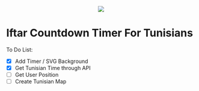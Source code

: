 
<p align="center">
  <img src="https://i.imgur.com/CEnvc1r.png">
</p>
<h1> Iftar Countdown Timer For Tunisians </h1>


To Do List:

- [x] Add Timer / SVG Background
- [x] Get Tunisian Time through API
- [ ] Get User Position
- [ ] Create Tunisian Map

